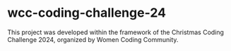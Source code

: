# wcc-coding-challenge-24
This project was developed within the framework of the Christmas Coding Challenge 2024, organized by Women Coding Community.
